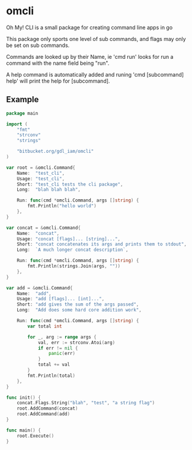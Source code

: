 # omcli
Oh My! CLI is a small package for creating command line apps in go

This package only sports one level of sub commands, and flags may only be set on sub commands.

Commands are looked up by their Name, ie 'cmd run' looks for run a command with the name field being "run".

A help command is automatically added and runing 'cmd [subcommand] help' will print the help for [subcommand].

## Example

```go
package main

import (
	"fmt"
	"strconv"
	"strings"

	"bitbucket.org/gdl_iam/omcli"
)

var root = &omcli.Command{
	Name:  "test_cli",
	Usage: "test_cli",
	Short: "test_cli tests the cli package",
	Long:  "blah blah blah",

	Run: func(cmd *omcli.Command, args []string) {
		fmt.Println("hello world")
	},
}

var concat = &omcli.Command{
	Name:  "concat",
	Usage: "concat [flags]... [string]...",
	Short: "concat concatenates its args and prints them to stdout",
	Long:  `A much longer concat description`,

	Run: func(cmd *omcli.Command, args []string) {
		fmt.Println(strings.Join(args, ""))
	},
}

var add = &omcli.Command{
	Name:  "add",
	Usage: "add [flags]... [int]...",
	Short: "add gives the sum of the args passed",
	Long:  "Add does some hard core addition work",

	Run: func(cmd *omcli.Command, args []string) {
		var total int

		for _, arg := range args {
			val, err := strconv.Atoi(arg)
			if err != nil {
				panic(err)
			}
			total += val
		}
		fmt.Println(total)
	},
}

func init() {
	concat.Flags.String("blah", "test", "a string flag")
	root.AddCommand(concat)
	root.AddCommand(add)
}

func main() {
	root.Execute()
}


```
